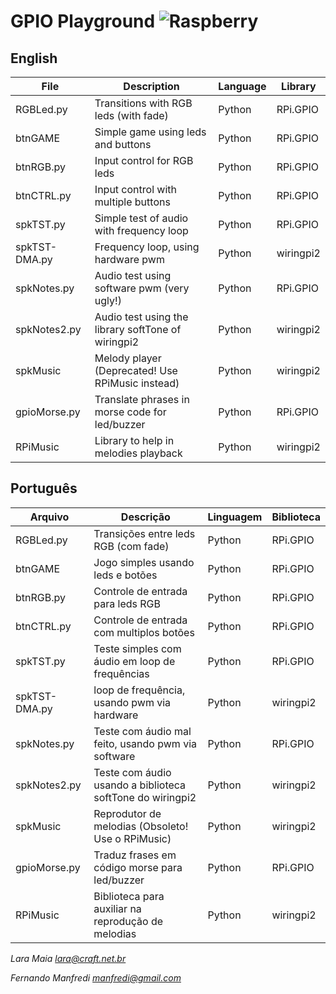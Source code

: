 # GPIO Playground ![Raspberry](http://lara.craft.net.br/raspberry/rasplogo.gif "Raspberry")

## English

| File          | Description                                               | Language  | Library    |
|---------------|-----------------------------------------------------------|-----------|------------|
| RGBLed.py     | Transitions with RGB leds (with fade)                     | Python    | RPi.GPIO   |
| btnGAME       | Simple game using leds and buttons                        | Python    | RPi.GPIO   |
| btnRGB.py     | Input control for RGB leds                                | Python    | RPi.GPIO   |
| btnCTRL.py    | Input control with multiple buttons                       | Python    | RPi.GPIO   |
| spkTST.py     | Simple test of audio with frequency loop                  | Python    | RPi.GPIO   |
| spkTST-DMA.py | Frequency loop, using hardware pwm                        | Python    | wiringpi2  |
| spkNotes.py   | Audio test using software pwm (very ugly!)                | Python    | RPi.GPIO   |
| spkNotes2.py  | Audio test using the library softTone of wiringpi2        | Python    | wiringpi2  |
| spkMusic      | Melody player (Deprecated! Use RPiMusic instead)          | Python    | wiringpi2  |
| gpioMorse.py  | Translate phrases in morse code for led/buzzer            | Python    | RPi.GPIO   |
| RPiMusic      | Library to help in melodies playback                      | Python    | wiringpi2  |

## Português

| Arquivo       | Descrição                                                 | Linguagem | Biblioteca |
|---------------|-----------------------------------------------------------|-----------|------------|
| RGBLed.py     | Transições entre leds RGB (com fade)                      | Python    | RPi.GPIO   |
| btnGAME       | Jogo simples usando leds e botões                         | Python    | RPi.GPIO   |
| btnRGB.py     | Controle de entrada para leds RGB                         | Python    | RPi.GPIO   |
| btnCTRL.py    | Controle de entrada com multiplos botões                  | Python    | RPi.GPIO   |
| spkTST.py     | Teste simples com áudio em loop de frequências            | Python    | RPi.GPIO   |
| spkTST-DMA.py | loop de frequência, usando pwm via hardware               | Python    | wiringpi2  |
| spkNotes.py   | Teste com áudio mal feito, usando pwm via software        | Python    | RPi.GPIO   |
| spkNotes2.py  | Teste com áudio usando a biblioteca softTone do wiringpi2 | Python    | wiringpi2  |
| spkMusic      | Reprodutor de melodias (Obsoleto! Use o RPiMusic)         | Python    | wiringpi2  |
| gpioMorse.py  | Traduz frases em código morse para led/buzzer             | Python    | RPi.GPIO   |
| RPiMusic      | Biblioteca para auxiliar na reprodução de melodias        | Python    | wiringpi2  |

*Lara Maia <lara@craft.net.br>*

*Fernando Manfredi <manfredi@gmail.com>*
